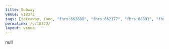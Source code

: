 ```yaml
---
title: Subway
venue: v18372
tags: [takeaway, food, "fhrs:662888", "fhrs:662177", "fhrs:68891", "fhrs:662178", "fhrs:662526", "fhrs:68893", "fhrs:662300", "fhrs:68894", "fhrs:662688", "fhrs:769443", "fhrs:522415", "fhrs:63996", "fhrs:1041812"]
permalink: /v/18372/
layout: venue
---
```

null